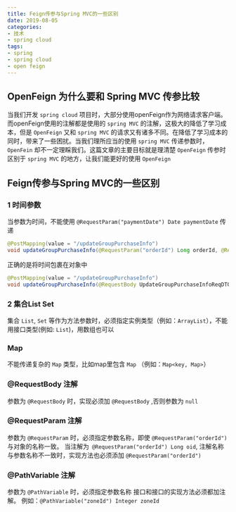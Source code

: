 ```yaml
---
title: Feign传参与Spring MVC的一些区别
date: 2019-08-05
categories:
- 技术
- spring cloud
tags:
- spring
- spring cloud
- open feign
---
```


## OpenFeign 为什么要和 Spring MVC 传参比较
当我们开发 `spring cloud` 项目时，大部分使用openFeign作为网络请求客户端。而openFeign使用的注解都是使用的 `spring MVC` 的注解，这极大的降低了学习成本，但是 `OpenFeign` 又和 `spring MVC` 的请求又有诸多不同。在降低了学习成本的同时，带来了一些困扰。当我们理所应当的使用 `spring MVC` 传递参数时，`OpenFein` 却不一定理睬我们。这篇文章的主要目标就是理清楚 `OpenFeign` 传参时区别于 `spring MVC` 的地方，让我们能更好的使用 `OpenFeign`

## Feign传参与Spring MVC的一些区别
### 1 时间参数
当参数为时间，不能使用 `@RequestParam("paymentDate") Date paymentDate` 传递
```java
@PostMapping(value = "/updateGroupPurchaseInfo")
void updateGroupPurchaseInfo(@RequestParam("orderId") Long orderId, @RequestParam("paymentDate") Date paymentDate);
```

正确的是将时间包裹在对象中
```java
@PostMapping(value = "/updateGroupPurchaseInfo")
void updateGroupPurchaseInfo(@RequestBody UpdateGroupPurchaseInfoReqDTO updateGroupPurchaseInfoReqDTO);
```

### 2 集合List Set
集合 `List`, `Set` 等作为方法参数时，必须指定实例类型（例如：`ArrayList`），不能用接口类型(例如: `List`)，用数组也可以

### Map
不能传递复杂的 `Map` 类型，比如map里包含 `Map` （例如：`Map<key, Map>`）

### @RequestBody 注解
参数为 `@RequestBody` 时，实现必须加 `@RequestBody` ,否则参数为 `null`

### @RequestParam 注解
参数为 `@RequestParam` 时，必须指定参数名称，即使 `@RequestParam("orderId")` 与对象的名称一致。
当注解为` @RequestParam("orderId") Long oid`, 注解名称与参数名称不一致时，实现方法也必须添加 `@RequestParam("orderId")`

### @PathVariable 注解
参数为 `@PathVariable` 时，必须指定参数名称 接口和接口的实现方法必须都加注解。 例如：`@PathVariable("zoneId") Integer zoneId`
